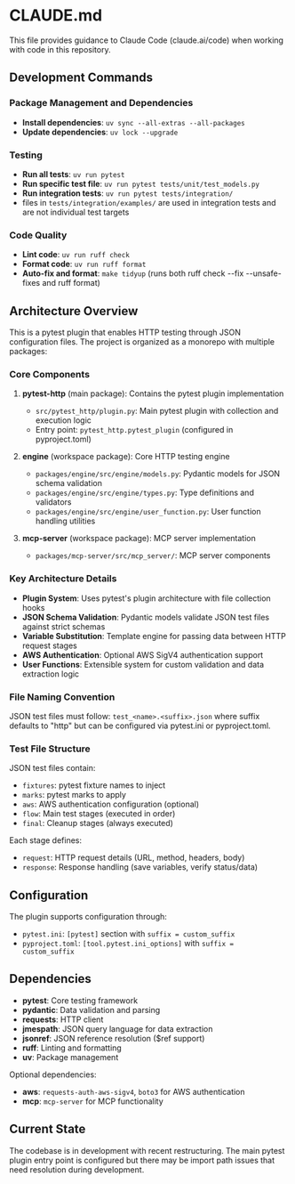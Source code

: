 # CLAUDE.md

This file provides guidance to Claude Code (claude.ai/code) when working with code in this repository.

## Development Commands

### Package Management and Dependencies
- **Install dependencies**: `uv sync --all-extras --all-packages`
- **Update dependencies**: `uv lock --upgrade`

### Testing
- **Run all tests**: `uv run pytest`
- **Run specific test file**: `uv run pytest tests/unit/test_models.py`
- **Run integration tests**: `uv run pytest tests/integration/`
- files in `tests/integration/examples/` are used in integration tests and are not individual test targets

### Code Quality
- **Lint code**: `uv run ruff check`
- **Format code**: `uv run ruff format`  
- **Auto-fix and format**: `make tidyup` (runs both ruff check --fix --unsafe-fixes and ruff format)

## Architecture Overview

This is a pytest plugin that enables HTTP testing through JSON configuration files. The project is organized as a monorepo with multiple packages:

### Core Components

1. **pytest-http** (main package): Contains the pytest plugin implementation
   - `src/pytest_http/plugin.py`: Main pytest plugin with collection and execution logic
   - Entry point: `pytest_http.pytest_plugin` (configured in pyproject.toml)

2. **engine** (workspace package): Core HTTP testing engine
   - `packages/engine/src/engine/models.py`: Pydantic models for JSON schema validation
   - `packages/engine/src/engine/types.py`: Type definitions and validators
   - `packages/engine/src/engine/user_function.py`: User function handling utilities

3. **mcp-server** (workspace package): MCP server implementation
   - `packages/mcp-server/src/mcp_server/`: MCP server components

### Key Architecture Details

- **Plugin System**: Uses pytest's plugin architecture with file collection hooks
- **JSON Schema Validation**: Pydantic models validate JSON test files against strict schemas
- **Variable Substitution**: Template engine for passing data between HTTP request stages
- **AWS Authentication**: Optional AWS SigV4 authentication support
- **User Functions**: Extensible system for custom validation and data extraction logic

### File Naming Convention

JSON test files must follow: `test_<name>.<suffix>.json` where suffix defaults to "http" but can be configured via pytest.ini or pyproject.toml.

### Test File Structure

JSON test files contain:
- `fixtures`: pytest fixture names to inject
- `marks`: pytest marks to apply
- `aws`: AWS authentication configuration (optional)
- `flow`: Main test stages (executed in order)
- `final`: Cleanup stages (always executed)

Each stage defines:
- `request`: HTTP request details (URL, method, headers, body)
- `response`: Response handling (save variables, verify status/data)

## Configuration

The plugin supports configuration through:
- `pytest.ini`: `[pytest]` section with `suffix = custom_suffix`
- `pyproject.toml`: `[tool.pytest.ini_options]` with `suffix = custom_suffix`

## Dependencies

- **pytest**: Core testing framework
- **pydantic**: Data validation and parsing
- **requests**: HTTP client
- **jmespath**: JSON query language for data extraction  
- **jsonref**: JSON reference resolution ($ref support)
- **ruff**: Linting and formatting
- **uv**: Package management

Optional dependencies:
- **aws**: `requests-auth-aws-sigv4`, `boto3` for AWS authentication
- **mcp**: `mcp-server` for MCP functionality

## Current State

The codebase is in development with recent restructuring. The main pytest plugin entry point is configured but there may be import path issues that need resolution during development.
